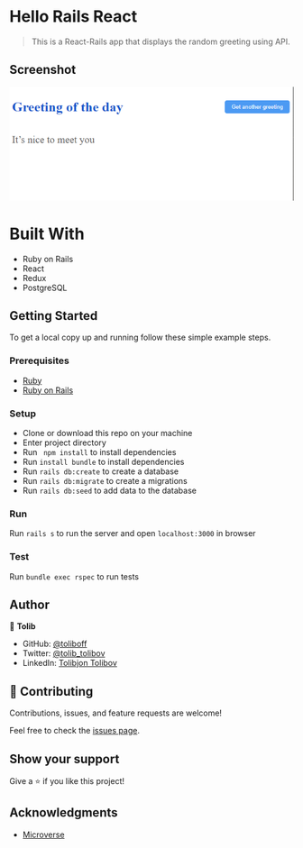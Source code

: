 # Hello Rails React
> This is a React-Rails app that displays the random greeting using API. 

## Screenshot
![screenshot](screenshot.png)

# Built With

- Ruby on Rails
- React
- Redux
- PostgreSQL

## Getting Started

To get a local copy up and running follow these simple example steps.

### Prerequisites

- [Ruby](https://www.ruby-lang.org/)
- [Ruby on Rails](https://rubyonrails.org/)

### Setup
- Clone or download this repo on your machine
- Enter project directory
- Run ` npm install` to install dependencies
- Run `install bundle` to install dependencies
- Run  `rails db:create` to create a database
- Run  `rails db:migrate` to create a migrations
- Run  `rails db:seed` to add data to the database

### Run

Run `rails s` to run the server and open `localhost:3000` in browser

### Test

Run `bundle exec rspec` to run tests
## Author

👤 **Tolib**

- GitHub: [@toliboff](https://github.com/toliboff)
- Twitter: [@tolib_tolibov](https://twitter.com/tolib_tolibov)
- LinkedIn: [Tolibjon Tolibov](https://linkedin.com/in/tolibjon-tolibov)

## 🤝 Contributing

Contributions, issues, and feature requests are welcome!

Feel free to check the [issues page](https://github.com/toliboff/hello-rails-react/issues).

## Show your support

Give a ⭐️ if you like this project!

## Acknowledgments
- [Microverse](https://www.microverse.org/) 
